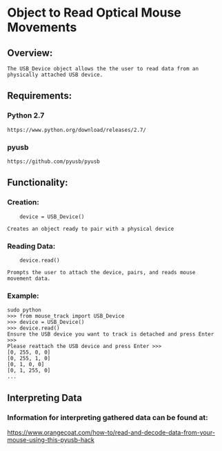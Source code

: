 # Object to Read Optical Mouse Movements

## Overview:
	The USB_Device object allows the the user to read data from an
	physically attached USB device. 

## Requirements:
###	Python 2.7
	https://www.python.org/download/releases/2.7/

###	pyusb
	https://github.com/pyusb/pyusb

## Functionality:
### 	Creation: 
```
	device = USB_Device()
```
	Creates an object ready to pair with a physical device

###	Reading Data:
```
	device.read()
```
	Prompts the user to attach the device, pairs, and reads mouse 
	movement data.
			  
###	Example:
``` 
sudo python 
>>> from mouse_track import USB_Device
>>> device = USB_Device()
>>> device.read()
Ensure the USB device you want to track is detached and press Enter >>>
Please reattach the USB device and press Enter >>>
[0, 255, 0, 0]
[0, 255, 1, 0]
[0, 1, 0, 0]
[0, 1, 255, 0]
...
```

## Interpreting Data
### Information for interpreting gathered data can be found at:
https://www.orangecoat.com/how-to/read-and-decode-data-from-your-mouse-using-this-pyusb-hack


